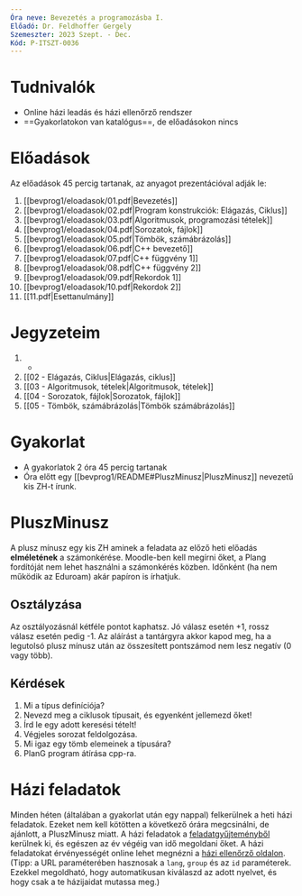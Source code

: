 ```yaml
---
Óra neve: Bevezetés a programozásba I.
Előadó: Dr. Feldhoffer Gergely
Szemeszter: 2023 Szept. - Dec.
Kód: P-ITSZT-0036
---
```

# Tudnivalók
- Online házi leadás és házi ellenőrző rendszer
- ==Gyakorlatokon van katalógus==, de előadásokon nincs
# Előadások
Az előadások 45 percig tartanak, az anyagot prezentációval adják le:
1. [[bevprog1/eloadasok/01.pdf|Bevezetés]]
2. [[bevprog1/eloadasok/02.pdf|Program konstrukciók: Elágazás, Ciklus]]
3. [[bevprog1/eloadasok/03.pdf|Algoritmusok, programozási tételek]]
4. [[bevprog1/eloadasok/04.pdf|Sorozatok, fájlok]]
5. [[bevprog1/eloadasok/05.pdf|Tömbök, számábrázolás]]
6. [[bevprog1/eloadasok/06.pdf|C++ bevezető]]
7. [[bevprog1/eloadasok/07.pdf|C++ függvény 1]]
8. [[bevprog1/eloadasok/08.pdf|C++ függvény 2]]
9. [[bevprog1/eloadasok/09.pdf|Rekordok 1]]
10. [[bevprog1/eloadasok/10.pdf|Rekordok 2]]
11. [[11.pdf|Esettanulmány]]
# Jegyzeteim
1. -
2. [[02 - Elágazás, Ciklus|Elágazás, ciklus]]
3. [[03 - Algoritmusok, tételek|Algoritmusok, tételek]]
4. [[04 - Sorozatok, fájlok|Sorozatok, fájlok]]
5. [[05 - Tömbök, számábrázolás|Tömbök számábrázolás]]
# Gyakorlat
- A gyakorlatok 2 óra 45 percig tartanak
- Óra előtt egy [[bevprog1/README#PluszMinusz|PluszMinusz]] nevezetű kis ZH-t írunk.
# PluszMinusz
A plusz mínusz egy kis ZH aminek a feladata az előző heti előadás __elméletének__ a számonkérése. Moodle-ben kell megírni őket, a Plang fordítóját nem lehet használni a számonkérés közben. Időnként (ha nem működik az Eduroam) akár papíron is írhatjuk.
## Osztályzása
Az osztályozásnál kétféle pontot kaphatsz. Jó válasz esetén +1, rossz válasz esetén pedig -1. Az aláírást a tantárgyra akkor kapod meg, ha a legutolsó plusz mínusz után az összesített pontszámod nem lesz negatív (0 vagy több).
## Kérdések
1. Mi a típus definíciója?
2. Nevezd meg a ciklusok típusait, és egyenként jellemezd őket!
3. Írd le egy adott keresési tételt!
4. Végjeles sorozat feldolgozása.
5. Mi igaz egy tömb elemeinek a típusára?
6. PlanG program átírása cpp-ra.
# Házi feladatok
Minden héten (általában a gyakorlat után egy nappal) felkerülnek a heti házi feladatok. Ezeket nem kell kötötten a következő órára megcsinálni, de ajánlott, a PluszMinusz miatt. A házi feladatok a [feladatgyűjteményből](https://users.itk.ppke.hu/~flugi/bevprog_1415/feladatok.html) kerülnek ki, és egészen az év végéig van idő megoldani őket.
A házi feladatokat érvényességét online lehet megnézni a [házi ellenőrző oldalon](https://users.itk.ppke.hu/~nemse/bevprog/). 
(Tipp: a URL paraméterében hasznosak a `lang`, `group` és az `id` paraméterek. Ezekkel megoldható, hogy automatikusan kiválaszd az adott nyelvet, és hogy csak a te házijaidat mutassa meg.)
